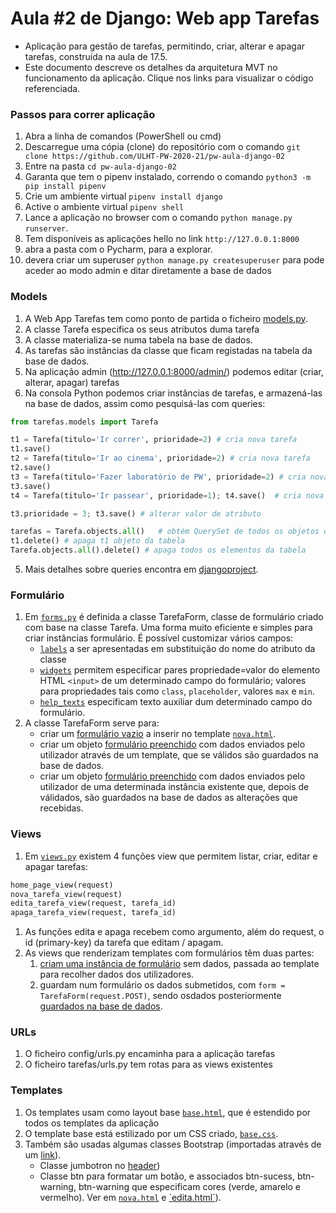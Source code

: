 # Aula #2 de Django: Web app Tarefas 

* Aplicação para gestão de tarefas, permitindo, criar, alterar e apagar tarefas, construída na aula de 17.5.
* Este documento descreve os detalhes da arquitetura MVT no funcionamento da aplicação. Clique nos links para visualizar o código referenciada. 

### Passos para correr aplicação
1. Abra a linha de comandos (PowerShell ou cmd)
1. Descarregue uma cópia (clone) do repositório com o comando `git clone https://github.com/ULHT-PW-2020-21/pw-aula-django-02` 
1. Entre na pasta  `cd pw-aula-django-02`
1. Garanta que tem o pipenv instalado, correndo o comando `python3 -m pip install pipenv`
1. Crie um ambiente virtual `pipenv install django` 
1. Active o ambiente virtual `pipenv shell`
1. Lance a aplicação no browser com o comando `python manage.py runserver`. 
1. Tem disponíveis as aplicações hello no link `http://127.0.0.1:8000`
1. abra a pasta com o Pycharm, para a explorar.
1. devera criar um superuser `python manage.py createsuperuser` para pode aceder ao modo admin e ditar diretamente a base de dados


### Models
1. A Web App Tarefas tem como ponto de partida o ficheiro [models.py](https://github.com/ULHT-PW-2020-21/pw-aula-django-02/blob/master/tarefas/models.py). 
2. A classe Tarefa especifica os seus atributos duma tarefa
1. A classe materializa-se numa tabela na base de dados.
2. As tarefas são instâncias da classe que ficam registadas na tabela da base de dados.
3. Na aplicação admin (http://127.0.0.1:8000/admin/) podemos editar (criar, alterar, apagar) tarefas
4. Na consola Python podemos criar instâncias de tarefas, e armazená-las na base de dados, assim como pesquisá-las com queries:
```Python
from tarefas.models import Tarefa

t1 = Tarefa(titulo='Ir correr', prioridade=2) # cria nova tarefa
t1.save()
t2 = Tarefa(titulo='Ir ao cinema', prioridade=2) # cria nova tarefa
t2.save()
t3 = Tarefa(titulo='Fazer laboratório de PW', prioridade=2) # cria nova tarefa
t3.save()
t4 = Tarefa(titulo='Ir passear', prioridade=1); t4.save()  # cria nova tarefa

t3.prioridade = 3; t3.save() # alterar valor de atributo

tarefas = Tarefa.objects.all()   # obtém QuerySet de todos os objetos da tabela
t1.delete() # apaga t1 objeto da tabela
Tarefa.objects.all().delete() # apaga todos os elementos da tabela
```
5. Mais detalhes sobre queries encontra em [djangoproject](https://docs.djangoproject.com/en/3.2/topics/db/queries/).


### Formulário
1. Em [`forms.py`](https://github.com/ULHT-PW-2020-21/pw-aula-django-02/blob/21a2f865f02eeb36007ac3e4916cc0dc69835c6b/tarefas/forms.py) é definida a classe TarefaForm, classe de formulário criado com base na classe Tarefa. Uma forma muito eficiente e simples para criar instâncias formulário. É possível customizar vários campos:
    * [`labels`](https://github.com/ULHT-PW-2020-21/pw-aula-django-02/blob/21a2f865f02eeb36007ac3e4916cc0dc69835c6b/tarefas/forms.py#L18) a ser apresentadas em substituição do nome do atributo da classe 
    * [`widgets`](https://github.com/ULHT-PW-2020-21/pw-aula-django-02/blob/21a2f865f02eeb36007ac3e4916cc0dc69835c6b/tarefas/forms.py#L11) permitem especificar pares propriedade=valor do elemento HTML `<input>` de um determinado campo do formulário; valores para propriedades tais como `class`, `placeholder`, valores `max` e `min`. 
    * [`help_texts`](https://github.com/ULHT-PW-2020-21/pw-aula-django-02/blob/21a2f865f02eeb36007ac3e4916cc0dc69835c6b/tarefas/forms.py#L25) especificam texto auxiliar dum determinado campo do formulário.
1. A classe TarefaForm serve para:
    * criar um [formulário vazio](https://github.com/ULHT-PW-2020-21/pw-aula-django-02/blob/master/tarefas/views.py#L17) a inserir no template [`nova.html`](https://github.com/ULHT-PW-2020-21/pw-aula-django-02/blob/master/tarefas/templates/tarefas/nova.html#L8).
    * criar um objeto [formulário preenchido](https://github.com/ULHT-PW-2020-21/pw-aula-django-02/blob/master/tarefas/views.py#L17) com dados enviados pelo utilizador através de um template, que se válidos são guardados na base de dados.
    * criar um objeto [formulário preenchido](https://github.com/ULHT-PW-2020-21/pw-aula-django-02/blob/master/tarefas/views.py#L29) com dados enviados pelo utilizador de uma determinada instância existente que, depois de válidados, são guardados na base de dados as alterações que recebidas.



### Views
1. Em [`views.py`](https://github.com/ULHT-PW-2020-21/pw-aula-django-02/blob/master/tarefas/views.py) existem 4 funções view que permitem listar, criar, editar e apagar tarefas:
```Python 
home_page_view(request)
nova_tarefa_view(request)
edita_tarefa_view(request, tarefa_id)
apaga_tarefa_view(request, tarefa_id)
```
1. As funções edita e apaga recebem como argumento, além do request, o id (primary-key) da tarefa que editam / apagam.  
2. As views que renderizam templates com formulários têm duas partes:
    1. [criam uma instância de formulário](https://github.com/ULHT-PW-2020-21/pw-aula-django-02/blob/master/tarefas/views.py#L17) sem dados, passada ao template para recolher dados dos utilizadores.
    2. guardam num formulário os dados submetidos, com `form = TarefaForm(request.POST)`, sendo osdados posteriormente [guardados na base de dados](https://github.com/ULHT-PW-2020-21/pw-aula-django-02/blob/master/tarefas/views.py#L19).


### URLs
1. O ficheiro config/urls.py encaminha para a aplicação tarefas
2. O ficheiro tarefas/urls.py tem rotas para as views existentes


### Templates
1. Os templates usam como layout base [`base.html`](https://github.com/ULHT-PW-2020-21/pw-aula-django-02/blob/master/tarefas/templates/tarefas/base.html), que é estendido por todos os templates da aplicação
1. O template base está estilizado por um CSS criado, [`base.css`](https://github.com/ULHT-PW-2020-21/pw-aula-django-02/blob/master/tarefas/static/tarefas/base.css). 
2. Também são usadas algumas classes Bootstrap (importadas através de um [link](https://github.com/ULHT-PW-2020-21/pw-aula-django-02/blob/master/tarefas/templates/tarefas/base.html#L7)). 
    * Classe jumbotron no [header](https://github.com/ULHT-PW-2020-21/pw-aula-django-02/blob/master/tarefas/templates/tarefas/base.html#L12)) 
    * Classe btn para formatar um botão, e associados btn-sucess, btn-warning, btn-warning que especificam cores (verde, amarelo e vermelho). Ver em [`nova.html`](https://github.com/ULHT-PW-2020-21/pw-aula-django-02/blob/master/tarefas/templates/tarefas/nova.html) e [`edita.html´](https://github.com/ULHT-PW-2020-21/pw-aula-django-02/blob/master/tarefas/templates/tarefas/edita.html#L9)).
